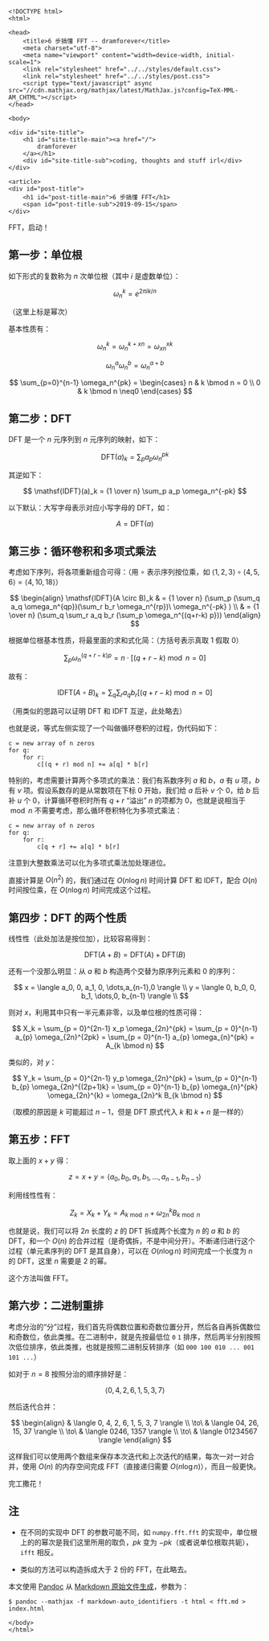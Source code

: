 ```{=html}
<!DOCTYPE html>
<html>

<head>
    <title>6 步搞懂 FFT -- dramforever</title>
    <meta charset="utf-8">
    <meta name="viewport" content="width=device-width, initial-scale=1">
    <link rel="stylesheet" href="../../styles/default.css">
    <link rel="stylesheet" href="../../styles/post.css">
    <script type="text/javascript" async src="//cdn.mathjax.org/mathjax/latest/MathJax.js?config=TeX-MML-AM_CHTML"></script>
</head>

<body>

<div id="site-title">
    <h1 id="site-title-main"><a href="/">
        dramforever
    </a></h1>
    <div id="site-title-sub">coding, thoughts and stuff irl</div>
</div>

<article>
<div id="post-title">
    <h1 id="post-title-main">6 步搞懂 FFT</h1>
    <span id="post-title-sub">2019-09-15</span>
</div>
```

FFT，启动！

## 第一步：单位根

如下形式的复数称为 $n$ 次单位根（其中 $i$ 是虚数单位）：

$$
\omega_n^k = e^{2 \pi ik/n}
$$

（这里上标是幂次）

基本性质有：

$$
\omega_n^k = \omega_n^{k+xn} = \omega_{xn}^{xk}
$$

$$
\omega_n^a\omega_n^b=\omega_n^{a+b}
$$

$$
\sum_{p=0}^{n-1} \omega_n^{pk} = \begin{cases} n & k \bmod n = 0 \\ 0 & k \bmod n \neq0  \end{cases}
$$

## 第二步：DFT

DFT 是一个 $n$ 元序列到 $n$ 元序列的映射，如下：

$$
\mathsf{DFT}(a)_k = \sum_p a_p \omega_n^{pk}
$$

其逆如下：

$$
\mathsf{IDFT}(a)_k = {1 \over n} \sum_p a_p \omega_n^{-pk}
$$

以下默认：大写字母表示对应小写字母的 DFT，如：

$$
A=\mathsf{DFT}(a)
$$

## 第三歩：循环卷积和多项式乘法

考虑如下序列，将各项重新组合可得：（用 $\circ$ 表示序列按位乘，如 $\langle 1,2,3 \rangle \circ \langle 4,5,6 \rangle = \langle 4, 10, 18 \rangle$）

$$
\begin{align}
\mathsf{IDFT}(A \circ B)_k & = {1 \over n} (\sum_p (\sum_q a_q \omega_n^{qp})(\sum_r b_r \omega_n^{rp})\ \omega_n^{-pk} ) \\
& = {1 \over n} (\sum_q \sum_r a_q b_r (\sum_p \omega_n^{(q+r-k) p}))
\end{align}
$$

根据单位根基本性质，将最里面的求和式化简：（方括号表示真取 $1$ 假取 $0$）

$$
\sum_p \omega_n^{(q+r-k) p} = n \cdot [(q+r-k) \bmod n=0]
$$

故有：

$$
\mathsf{IDFT}(A \circ B)_k =\sum_q \sum_r a_q b_r [(q+r-k) \bmod n=0]
$$

（用类似的思路可以证明 DFT 和 IDFT 互逆，此处略去）

也就是说，等式左侧实现了一个叫做循环卷积的过程，伪代码如下：

```plain
c = new array of n zeros
for q:
	for r:
		c[(q + r) mod n] += a[q] * b[r]
```

特别的，考虑需要计算两个多项式的乘法：我们有系数序列 $a$ 和 $b$，$a$ 有 $u$ 项，$b$ 有 $v$ 项。假设系数存的是从常数项在下标 $0$ 开始，我们给 $a$ 后补 $v$ 个 $0$，给 $b$ 后补 $u$ 个 $0$，计算循环卷积时所有 $q + r$ “溢出” $n$ 的项都为 $0$，也就是说相当于 $\bmod n$ 不需要考虑，那么循环卷积特化为多项式乘法：

```plain
c = new array of n zeros
for q:
	for r:
		c[q + r] += a[q] * b[r]
```

注意到大整数乘法可以化为多项式乘法加处理进位。

直接计算是 $O(n^2)$ 的，我们通过在 $O(n \log n)$ 时间计算 DFT 和 IDFT，配合 $O(n)$ 时间按位乘，在 $O(n \log n)$ 时间完成这个过程。

## 第四步：DFT 的两个性质

线性性（此处加法是按位加），比较容易得到：

$$
\mathsf{DFT}(A+B) = \mathsf{DFT}(A) + \mathsf{DFT}(B)
$$

还有一个没那么明显：从 $a$ 和 $b$ 构造两个交替为原序列元素和 $0$ 的序列：

$$
x = \langle a_0, 0, a_1, 0, \dots,a_{n-1},0 \rangle \\
y = \langle 0, b_0, 0, b_1, \dots,0, b_{n-1} \rangle \\
$$

则对 $x$，利用其中只有一半元素非零，以及单位根的性质可得：

$$
X_k = \sum_{p = 0}^{2n-1} x_p \omega_{2n}^{pk}
= \sum_{p = 0}^{n-1} a_{p} \omega_{2n}^{2pk}
= \sum_{p = 0}^{n-1} a_{p} \omega_{n}^{pk}
= A_{k \bmod n}
$$

类似的，对 $y$：

$$
Y_k = \sum_{p = 0}^{2n-1} y_p \omega_{2n}^{pk}
= \sum_{p = 0}^{n-1} b_{p} \omega_{2n}^{(2p+1)k}
= \sum_{p = 0}^{n-1} b_{p} \omega_{n}^{pk} \omega_{2n}^{k}
= \omega_{2n}^k B_{k \bmod n}
$$

（取模的原因是 $k$ 可能超过 $n-1$，但是 DFT 原式代入 $k$ 和 $k + n$ 是一样的）

## 第五步：FFT

取上面的 $x + y$ 得：

$$
z = x+y=\langle a_0, b_0, a_1, b_1, \dots , a_{n-1}, b_{n-1} \rangle
$$

利用线性性有：

$$
Z_k = X_k + Y_k = A_{k \bmod n} + \omega_{2n}^k B_{k \bmod n}
$$

也就是说，我们可以将 $2n$ 长度的 $z$ 的 DFT 拆成两个长度为 $n$ 的 $a$ 和 $b$ 的 DFT，和一个 $O(n)$ 的合并过程（是奇偶拆，不是中间分开）。不断递归进行这个过程（单元素序列的 DFT 是其自身），可以在 $O(n \log n)$ 时间完成一个长度为 $n$ 的 DFT，这里 $n$ 需要是 $2$ 的幂。

这个方法叫做 FFT。

## 第六步：二进制重排

考虑分治的“分”过程，我们首先将偶数位置和奇数位置分开，然后各自再拆偶数位和奇数位，依此类推。在二进制中，就是先按最低位 `0` `1` 排序，然后两半分别按照次低位排序，依此类推，也就是按照二进制反转排序（如 `000 100 010 ... 001 101 ...`）

如对于 $n = 8$ 按照分治的顺序排好是：

$$
\langle 0, 4, 2, 6, 1, 5, 3, 7 \rangle
$$

然后迭代合并：

$$
\begin{align}
& \langle 0, 4, 2, 6, 1, 5, 3, 7 \rangle \\
\to\ & \langle 04, 26, 15, 37 \rangle \\
\to\ & \langle 0246, 1357 \rangle \\
\to\ & \langle 01234567 \rangle
\end{align}
$$

这样我们可以使用两个数组来保存本次迭代和上次迭代的结果，每次一对一对合并，使用 $O(n)$ 的内存空间完成 FFT（直接递归需要 $O(n \log n)$），而且一般更快。

完工撒花！

## 注

- 在不同的实现中 DFT 的参数可能不同，如 `numpy.fft.fft` 的实现中，单位根上的的幂次是我们这里所用的取负，$pk$ 变为 $-pk$（或者说单位根取共轭），`ifft` 相反。

- 类似的方法可以构造拆成大于 $2$ 份的 FFT，在此略去。

本文使用 [Pandoc](https://pandoc.org/) 从 [Markdown 原始文件生成](fft.md)，参数为：

```console
$ pandoc --mathjax -f markdown-auto_identifiers -t html < fft.md > index.html
```

```{=html}
</body>
</html>
```
